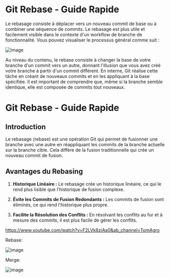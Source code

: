 
# Git Rebase - Guide Rapide

Le rebasage consiste à déplacer vers un nouveau commit de base ou à combiner une séquence de commits. Le rebasage est plus utile et facilement visible dans le contexte d'un workflow de branche de fonctionnalité. Vous pouvez visualiser le processus général comme suit :


![image](https://github.com/Zeekyy/Rebase-test/assets/75806615/dc0169d2-7d00-4b39-abf0-3a773b347e61)


Au niveau du contenu, le rebase consiste à changer la base de votre branche d'un commit vers un autre, donnant l'illusion que vous avez créé votre branche à partir d'un commit différent. En interne, Git réalise cette tâche en créant de nouveaux commits et en les appliquant à la base spécifiée. Il est important de comprendre que, même si la branche semble identique, elle est composée de commits tout nouveaux.


# Git Rebase - Guide Rapide

## Introduction

Le rebasage (rebase) est une opération Git qui permet de fusionner une branche avec une autre en réappliquant les commits de la branche actuelle sur la branche cible. Cela diffère de la fusion traditionnelle qui crée un nouveau commit de fusion.

## Avantages du Rebasing

1. **Historique Linéaire :** Le rebasage crée un historique linéaire, ce qui le rend plus lisible que l'historique de fusion complexe.

2. **Évite les Commits de Fusion Redondants :** Les commits de fusion sont éliminés, ce qui rend l'historique plus propre.

3. **Facilite la Résolution des Conflits :** En résolvant les conflits au fur et à mesure des commits, il est plus facile de gérer les conflits.

https://www.youtube.com/watch?v=F2LVk8zjAa0&ab_channel=TomAgro

Rebase: 

![image](https://github.com/Zeekyy/Rebase-test/assets/75806615/e335b213-e89f-4453-b70c-a42fa426c8e1)

Merge:

![image](https://github.com/Zeekyy/Rebase-test/assets/75806615/3e97dc1e-236c-4af8-bd99-b1c44b69452e)


